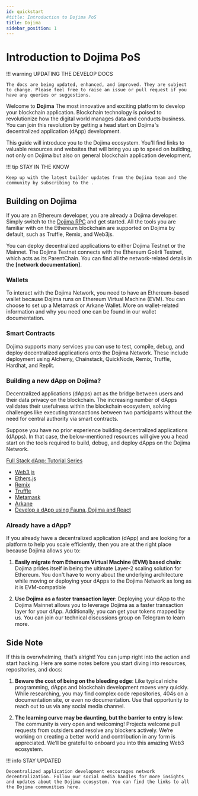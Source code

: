 ```yaml
---
id: quickstart
#title: Introduction to Dojima PoS
title: Dojima
sidebar_position: 1
---
```

# Introduction to Dojima PoS

!!! warning
    UPDATING THE DEVELOP DOCS

    The docs are being updated, enhanced, and improved. They are subject to change. Please feel free to raise an issue or pull request if you have any queries or suggestions.


Welcome to **Dojima** The most innovative and exciting platform to develop your blockchain application. Blockchain technology is poised to revolutionize how the digital world manages data and conducts business. You can join this revolution by getting a head start on Dojima's decentralized application (dApp) development.

This guide will introduce you to the Dojima ecosystem. You'll find links to valuable resources and websites that will bring you up to speed on building, not only on Dojima but also on general blockchain application development.

!!! tip
    STAY IN THE KNOW
    
    Keep up with the latest builder updates from the Dojima team and the community by subscribing to the .


## Building on Dojima

If you are an Ethereum developer, you are already a Dojima developer. Simply switch to the [Dojima RPC](https://api-test.d11k.dojima.network:8545/) and get started. All the tools you are familiar with on the Ethereum blockchain are supported on Dojima by default, such as Truffle, Remix, and Web3js.

You can deploy decentralized applications to either Dojima Testnet or the Mainnet. The Dojima Testnet connects with the Ethereum Goërli Testnet, which acts as its ParentChain. You can find all the network-related details in the **[network documentation]**.

### Wallets

To interact with the Dojima Network, you need to have an Ethereum-based wallet because Dojima runs on Ethereum Virtual Machine (EVM). You can choose to set up a Metamask or Arkane Wallet. More on wallet-related information and why you need one can be found in our wallet documentation.

### Smart Contracts

Dojima supports many services you can use to test, compile, debug, and deploy decentralized applications onto the Dojima Network. These include deployment using Alchemy, Chainstack, QuickNode, Remix, Truffle, Hardhat, and Replit.

<!-- ### Connecting to Dojima

You can add Dojima to Metamask or directly use Arkane, which allows you to connect to Dojima using RPC.

In order to connect with the Dojima Network to read blockchain information, we recommend using the Alchemy SDK.

```js
// Javascript
// Setup: npm install alchemy-sdk
const { Alchemy, Network } = require("alchemy-sdk");

const settings = {
  apiKey: "demo", // Can replace with your API Key from https://www.alchemy.com
  Network: Network.DOJIMA_TESTNET, 
};

const alchemy = new Alchemy(settings);

async function main() {
  const latestBlock = await alchemy.core.getBlockNumber();
  console.log("The latest block number is", latestBlock);
}

main();
``` -->

### Building a new dApp on Dojima?

Decentralized applications (dApps) act as the bridge between users and their data privacy on the blockchain. The increasing number of dApps validates their usefulness within the blockchain ecosystem, solving challenges like executing transactions between two participants without the need for central authority via smart contracts.

Suppose you have no prior experience building decentralized applications (dApps). In that case, the below-mentioned resources will give you a head start on the tools required to build, debug, and deploy dApps on the Dojima Network.

[Full Stack dApp: Tutorial Series](https://kauri.io/full-stack-dapp-tutorial-series/5b8e401ee727370001c942e3/c)
- [Web3.js](https://www.dappuniversity.com/articles/web3-js-intro)
- [Ethers.js](https://docs.ethers.io/v5/)
- [Remix](https://docs.polygon.technology/docs/develop/remix/)
- [Truffle](https://docs.polygon.technology/docs/develop/truffle)
- [Metamask](https://docs.polygon.technology/docs/develop/metamask/overview)
- [Arkane](https://docs.polygon.technology/docs/develop/wallets/arkane/intro)
- [Develop a dApp using Fauna, Dojima and React](https://docs.polygon.technology/docs/develop/dapp-fauna-polygon-react)
### Already have a dApp?

If you already have a decentralized application (dApp) and are looking for a platform to help you scale efficiently, then you are at the right place because Dojima allows you to:

1. **Easily migrate from Ethereum Virtual Machine (EVM) based chain**: Dojima prides itself in being the ultimate Layer-2 scaling solution for Ethereum. You don't have to worry about the underlying architecture while moving or deploying your dApps to the Dojima Network as long as it is EVM-compatible

2. **Use Dojima as a faster transaction layer**: Deploying your dApp to the Dojima Mainnet allows you to leverage Dojima as a faster transaction layer for your dApp. Additionally, you can get your tokens mapped by us. You can join our technical discussions group on Telegram to learn more.

## Side Note

 If this is overwhelming, that’s alright! You can jump right into the action and start hacking. Here are some notes before you start diving into resources, repositories, and docs:

1. **Beware the cost of being on the bleeding edge**: Like typical niche programming, dApps and blockchain development moves very quickly. While researching, you may find complex code repositories, 404s on a documentation site, or even no documentation. Use that opportunity to reach out to us via any social media channel.

2. **The learning curve may be daunting, but the barrier to entry is low**: The community is very open and welcoming! Projects welcome pull requests from outsiders and resolve any blockers actively. We’re working on creating a better world and contribution in any form is appreciated. We’ll be grateful to onboard you into this amazing Web3 ecosystem.

!!! info 
    STAY UPDATED
    
    Decentralized application development encourages network decentralization. Follow our social media handles for more insights and updates about the Dojima ecosystem. You can find the links to all the Dojima communities here.

